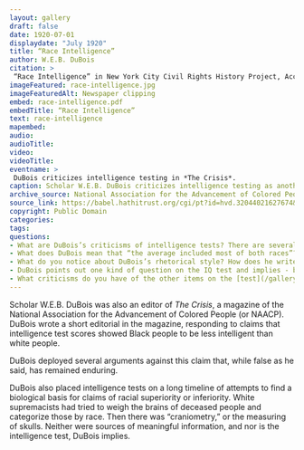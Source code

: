 ```yaml
--- 
layout: gallery
draft: false
date: 1920-07-01
displaydate: "July 1920"
title: “Race Intelligence”
author: W.E.B. DuBois
citation: >
 “Race Intelligence” in New York City Civil Rights History Project, Accessed: [Month Day, Year], https://nyccivilrightshistory.org/gallery/race-intelligence."
imageFeatured: race-intelligence.jpg
imageFeaturedAlt: Newspaper clipping
embed: race-intelligence.pdf
embedTitle: “Race Intelligence”
text: race-intelligence
mapembed: 
audio: 
audioTitle: 
video: 
videoTitle: 
eventname: >
 DuBois criticizes intelligence testing in *The Crisis*. 
caption: Scholar W.E.B. DuBois criticizes intelligence testing as another attempt to claim a false scientific basis for white supremacy. 
archive_source: National Association for the Advancement of Colored People, *The Crisis*, Volume 20, No. 3, July 1920 
source_link: https://babel.hathitrust.org/cgi/pt?id=hvd.32044021627674&view=1up&seq=513
copyright: Public Domain
categories: 
tags: 
questions: 
- What are DuBois’s criticisms of intelligence tests? There are several different ones, so make sure you find more than one. 
- What does DuBois mean that “the average included most of both races”? How are the mathematics concepts of “average” and “range” a part of his argument? 
- What do you notice about DuBois’s rhetorical style? How does he write this piece? How do you think he wants his readers to feel? 
- DuBois points out one kind of question on the IQ test and implies - but does not state why - it is unfair. Why is it unfair to ask test takers to “complete pictures where the net was missing in the tennis court or the ball in the bowling alley”?  
- What criticisms do you have of the other items on the [test](/gallery/army-test)?
--- 
```


Scholar W.E.B. DuBois was also an editor of *The Crisis*, a magazine of the National Association for the Advancement of Colored People (or NAACP). DuBois wrote a short editorial in the magazine, responding to claims that intelligence test scores showed Black people to be less intelligent than white people.

DuBois deployed several arguments against this claim that, while false as he said, has remained enduring.

DuBois also placed intelligence tests on a long timeline of attempts to find a biological basis for claims of racial superiority or inferiority. White supremacists had tried to weigh the brains of deceased people and categorize those by race. Then there was “craniometry,” or the measuring of skulls. Neither were sources of meaningful information, and nor is the intelligence test, DuBois implies.
